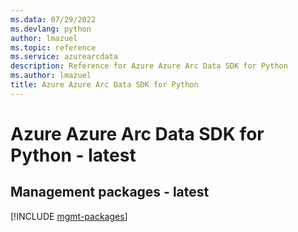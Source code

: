 ```yaml
---
ms.data: 07/29/2022
ms.devlang: python
author: lmazuel
ms.topic: reference
ms.service: azurearcdata
description: Reference for Azure Azure Arc Data SDK for Python
ms.author: lmazuel
title: Azure Azure Arc Data SDK for Python
---
```

# Azure Azure Arc Data SDK for Python - latest

## Management packages - latest
[!INCLUDE [mgmt-packages](azure-arc-data-mgmt-index.md)]